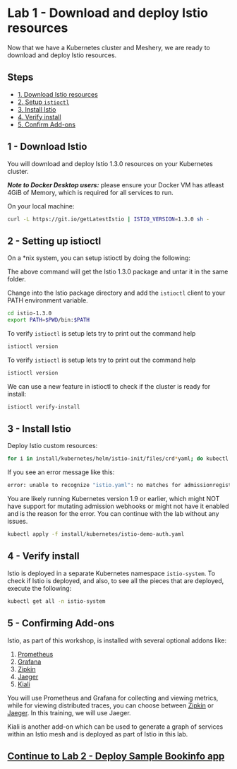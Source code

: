 # Lab 1 - Download and deploy Istio resources

Now that we have a Kubernetes cluster and Meshery, we are ready to download and deploy Istio resources.

## Steps

* [1. Download Istio resources](#1)
* [2. Setup `istioctl`](#2)
* [3. Install Istio](#3)
* [4. Verify install](#4)
* [5. Confirm Add-ons](#5)

## <a name="1"></a> 1 - Download Istio
You will download and deploy Istio 1.3.0 resources on your Kubernetes cluster. 

***Note to Docker Desktop users:*** please ensure your Docker VM has atleast 4GiB of Memory, which is required for all services to run.

On your local machine:
```sh
curl -L https://git.io/getLatestIstio | ISTIO_VERSION=1.3.0 sh -
```



## <a name="2"></a> 2 - Setting up istioctl
On a *nix system, you can setup istioctl by doing the following: 

The above command will get the Istio 1.3.0 package and untar it in the same folder.

Change into the Istio package directory and add the `istioctl` client to your PATH environment variable.
```sh
cd istio-1.3.0
export PATH=$PWD/bin:$PATH
```

To verify `istioctl` is setup lets try to print out the command help
```sh
istioctl version
```

To verify `istioctl` is setup lets try to print out the command help
```sh
istioctl version
```

We can use a new feature in istioctl to check if the cluster is ready for install:

```sh
istioctl verify-install
```

## <a name="3"></a> 3 - Install Istio

Deploy Istio custom resources:
```sh
for i in install/kubernetes/helm/istio-init/files/crd*yaml; do kubectl apply -f $i; done
```

If you see an error message like this:
```sh
error: unable to recognize "istio.yaml": no matches for admissionregistration.k8s.io/, Kind=MutatingWebhookConfiguration
```

You are likely running Kubernetes version 1.9 or earlier, which might NOT have support for mutating admission webhooks or might not have it enabled and is the reason for the error. You can continue with the lab without any issues.

```sh
kubectl apply -f install/kubernetes/istio-demo-auth.yaml
```

## <a name="4"></a> 4 - Verify install

Istio is deployed in a separate Kubernetes namespace `istio-system`. To check if Istio is deployed, and also, to see all the pieces that are deployed, execute the following:

```sh
kubectl get all -n istio-system
```
## <a name="5"></a> 5 - Confirming Add-ons
	
Istio, as part of this workshop, is installed with several optional addons like:
1. [Prometheus](https://prometheus.io/)
2. [Grafana](https://grafana.com/)
3. [Zipkin](https://zipkin.io/)
4. [Jaeger](https://www.jaegertracing.io/)
5. [Kiali](https://www.kiali.io/)
	
You will use Prometheus and Grafana for collecting and viewing metrics, while for viewing distributed traces, you can choose between [Zipkin](https://zipkin.io/) or [Jaeger](https://www.jaegertracing.io/). In this training, we will use Jaeger.
	
Kiali is another add-on which can be used to generate a graph of services within an Istio mesh and is deployed as part of Istio in this lab.
  
## [Continue to Lab 2 - Deploy Sample Bookinfo app](../lab-2/README.md)
